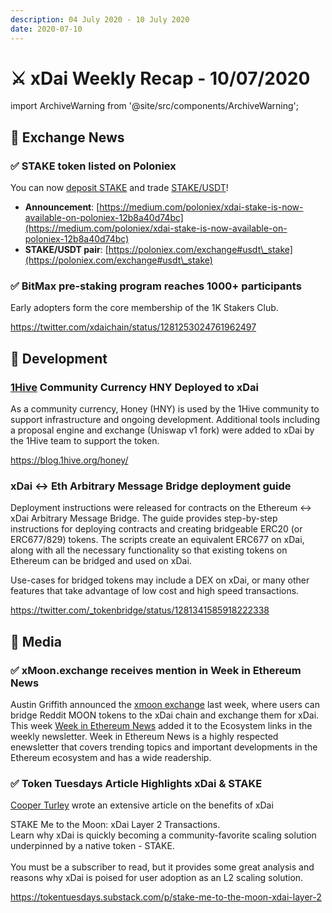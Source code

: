 ```yaml
---
description: 04 July 2020 - 10 July 2020
date: 2020-07-10
---
```


# ⚔️ xDai Weekly Recap - 10/07/2020

import ArchiveWarning from '@site/src/components/ArchiveWarning';

<ArchiveWarning />

## :satellite: Exchange News

### ✅ **STAKE token listed on Poloniex**

You can now [deposit STAKE](https://poloniex.com/wallet/STAKE/receive) and trade [STAKE/USDT](https://poloniex.com/exchange#usdt\_stake)!

* **Announcement**: [https://medium.com/poloniex/xdai-stake-is-now-available-on-poloniex-12b8a40d74bc](https://medium.com/poloniex/xdai-stake-is-now-available-on-poloniex-12b8a40d74bc)
* **STAKE/USDT pair**: [https://poloniex.com/exchange#usdt\_stake](https://poloniex.com/exchange#usdt\_stake)

### ✅ BitMax pre-staking program reaches 1000+ participants

Early adopters form the core membership of the 1K Stakers Club.

https://twitter.com/xdaichain/status/1281253024761962497

## :office: Development

### [1Hive](https://1hive.org) Community Currency HNY Deployed to xDai

As a community currency, Honey (HNY) is used by the 1Hive community to support infrastructure and ongoing development.  Additional tools including a proposal engine and exchange (Uniswap v1 fork) were added to xDai by the 1Hive team to support the token.

https://blog.1hive.org/honey/

### xDai <-> Eth Arbitrary Message Bridge deployment guide

Deployment instructions were released for contracts on the Ethereum <-> xDai Arbitrary Message Bridge. The guide provides step-by-step instructions for deploying contracts and creating bridgeable ERC20 (or ERC677/829) tokens. The scripts create an equivalent ERC677 on xDai, along with all the necessary functionality so that existing tokens on Ethereum can be bridged and used on xDai.

Use-cases for bridged tokens may include a DEX on xDai, or many other features that take advantage of low cost and high speed transactions.

https://twitter.com/_tokenbridge/status/1281341585918222338

## :newspaper: Media

### ✅  xMoon.exchange receives mention in Week in Ethereum News

Austin Griffith announced the [xmoon exchange](https://twitter.com/austingriffith/status/1279078134349025281)  last week, where users can bridge Reddit MOON tokens to the xDai chain and exchange them for xDai. This week  [Week in Ethereum News](https://weekinethereumnews.com/) added it to the Ecosystem links in the weekly newsletter. Week in Ethereum News is a highly respected enewsletter that covers trending topics and important developments in the Ethereum ecosystem and has a wide readership.

### ✅ Token Tuesdays Article Highlights xDai & STAKE

[Cooper Turley](https://twitter.com/Cooopahtroopa) wrote an extensive article on the benefits of xDai

STAKE Me to the Moon: xDai Layer 2 Transactions.\
Learn why xDai is quickly becoming a community-favorite scaling solution underpinned by a native token - STAKE. \
\
You must be a subscriber to read, but it provides some great analysis and reasons why xDai is poised for user adoption as an L2 scaling solution.

https://tokentuesdays.substack.com/p/stake-me-to-the-moon-xdai-layer-2



